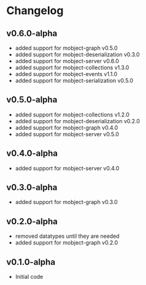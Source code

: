 # Changelog

## v0.6.0-alpha

- added support for mobject-graph v0.5.0
- added support for mobject-deserialization v0.3.0
- added support for mobject-server v0.6.0
- added support for mobject-collections v1.3.0
- added support for mobject-events v1.1.0
- added support for mobject-serialization v0.5.0

## v0.5.0-alpha

- added support for mobject-collections v1.2.0
- added support for mobject-deserialization v0.2.0
- added support for mobject-graph v0.4.0
- added support for mobject-server v0.5.0

## v0.4.0-alpha

- added support for mobject-server v0.4.0

## v0.3.0-alpha

- added support for mobject-graph v0.3.0

## v0.2.0-alpha

- removed datatypes until they are needed
- added support for mobject-graph v0.2.0

## v0.1.0-alpha

- Initial code
